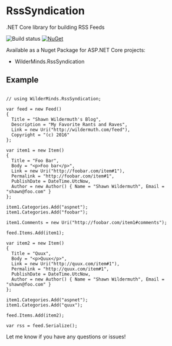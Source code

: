# RssSyndication

.NET Core library for building RSS Feeds

![Build status](https://github.com/shawnwildermuth/RssSyndication/workflows/Build/badge.svg)
[![NuGet](https://img.shields.io/nuget/v/WilderMinds.RssSyndication.svg)](https://www.nuget.org/packages/WilderMinds.RssSyndication)

Available as a Nuget Package for ASP.NET Core projects:

- WilderMinds.RssSyndication 


## Example

```

// using WilderMinds.RssSyndication;

var feed = new Feed()
{
  Title = "Shawn Wildermuth's Blog",
  Description = "My Favorite Rants and Raves",
  Link = new Uri("http://wildermuth.com/feed"),
  Copyright = "(c) 2016"
};

var item1 = new Item()
{
  Title = "Foo Bar",
  Body = "<p>Foo bar</p>",
  Link = new Uri("http://foobar.com/item#1"),
  Permalink = "http://foobar.com/item#1",
  PublishDate = DateTime.UtcNow,
  Author = new Author() { Name = "Shawn Wildermuth", Email = "shawn@foo.com" }
};

item1.Categories.Add("aspnet");
item1.Categories.Add("foobar");

item1.Comments = new Uri("http://foobar.com/item1#comments");

feed.Items.Add(item1);

var item2 = new Item()
{
  Title = "Quux",
  Body = "<p>Quux</p>",
  Link = new Uri("http://quux.com/item#1"),
  Permalink = "http://quux.com/item#1",
  PublishDate = DateTime.UtcNow,
  Author = new Author() { Name = "Shawn Wildermuth", Email = "shawn@foo.com" }
};

item1.Categories.Add("aspnet");
item1.Categories.Add("quux");

feed.Items.Add(item2);
      
var rss = feed.Serialize();

```

Let me know if you have any questions or issues!
